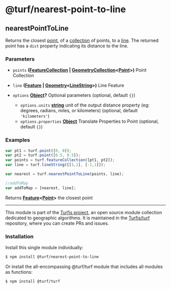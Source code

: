 # @turf/nearest-point-to-line

<!-- Generated by documentation.js. Update this documentation by updating the source code. -->

## nearestPointToLine

Returns the closest [point][1], of a [collection][2] of points,
to a [line][3]. The returned point has a `dist` property indicating its distance to the line.

### Parameters

*   `points` **([FeatureCollection][2] | [GeometryCollection][4]<[Point][1]>)** Point Collection
*   `line` **([Feature][5] | [Geometry][6]<[LineString][3]>)** Line Feature
*   `options` **[Object][7]?** Optional parameters (optional, default `{}`)

    *   `options.units` **[string][8]** unit of the output distance property
        (eg: degrees, radians, miles, or kilometers) (optional, default `'kilometers'`)
    *   `options.properties` **[Object][7]** Translate Properties to Point (optional, default `{}`)

### Examples

```javascript
var pt1 = turf.point([0, 0]);
var pt2 = turf.point([0.5, 0.5]);
var points = turf.featureCollection([pt1, pt2]);
var line = turf.lineString([[1,1], [-1,1]]);

var nearest = turf.nearestPointToLine(points, line);

//addToMap
var addToMap = [nearest, line];
```

Returns **[Feature][5]<[Point][1]>** the closest point

[1]: https://tools.ietf.org/html/rfc7946#section-3.1.2

[2]: https://tools.ietf.org/html/rfc7946#section-3.3

[3]: https://tools.ietf.org/html/rfc7946#section-3.1.4

[4]: https://tools.ietf.org/html/rfc7946#section-3.1.8

[5]: https://tools.ietf.org/html/rfc7946#section-3.2

[6]: https://tools.ietf.org/html/rfc7946#section-3.1

[7]: https://developer.mozilla.org/docs/Web/JavaScript/Reference/Global_Objects/Object

[8]: https://developer.mozilla.org/docs/Web/JavaScript/Reference/Global_Objects/String

<!-- This file is automatically generated. Please don't edit it directly. If you find an error, edit the source file of the module in question (likely index.js or index.ts), and re-run "yarn docs" from the root of the turf project. -->

---

This module is part of the [Turfjs project](https://turfjs.org/), an open source module collection dedicated to geographic algorithms. It is maintained in the [Turfjs/turf](https://github.com/Turfjs/turf) repository, where you can create PRs and issues.

### Installation

Install this single module individually:

```sh
$ npm install @turf/nearest-point-to-line
```

Or install the all-encompassing @turf/turf module that includes all modules as functions:

```sh
$ npm install @turf/turf
```
